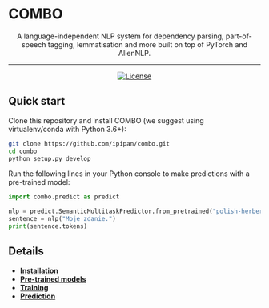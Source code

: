 # COMBO
<p align="center">
    A language-independent NLP system for dependency parsing, part-of-speech tagging, lemmatisation and more built on top of PyTorch and AllenNLP.
</p>
<hr/>
<p align="center">
    <a href="https://github.com/ipipan/combo/blob/master/LICENSE">
        <img alt="License" src="https://img.shields.io/github/license/ipipan/combo.svg?color=blue&cachedrop">
    </a>
</p>

## Quick start
Clone this repository and install COMBO (we suggest using virtualenv/conda with Python 3.6+):
```bash
git clone https://github.com/ipipan/combo.git
cd combo
python setup.py develop
```
Run the following lines in your Python console to make predictions with a pre-trained model:
```python
import combo.predict as predict

nlp = predict.SemanticMultitaskPredictor.from_pretrained("polish-herbert-base")
sentence = nlp("Moje zdanie.")
print(sentence.tokens)
```

## Details

- [**Installation**](docs/installation.md)
- [**Pre-trained models**](docs/models.md)
- [**Training**](docs/training.md)
- [**Prediction**](docs/prediction.md)

